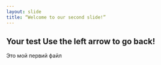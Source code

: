 ```yaml
---
layout: slide
title: “Welcome to our second slide!”
---
```

Your test
Use the left arrow to go back!
---
Это мой первий файл
